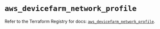 # `aws_devicefarm_network_profile`

Refer to the Terraform Registry for docs: [`aws_devicefarm_network_profile`](https://registry.terraform.io/providers/hashicorp/aws/6.13.0/docs/resources/devicefarm_network_profile).
